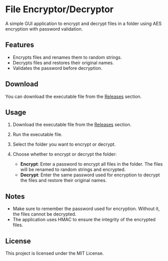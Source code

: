# File Encryptor/Decryptor

A simple GUI application to encrypt and decrypt files in a folder using AES encryption with password validation.

## Features

- Encrypts files and renames them to random strings.
- Decrypts files and restores their original names.
- Validates the password before decryption.

## Download

You can download the executable file from the [Releases](https://github.com/andisurandi29/FileEcryptDecrypt-Tools/releases) section.

## Usage

1. Download the executable file from the [Releases](https://github.com/andisurandi29/FileEcryptDecrypt-Tools/releases) section.

2. Run the executable file.

3. Select the folder you want to encrypt or decrypt.

4. Choose whether to encrypt or decrypt the folder:
   - **Encrypt**: Enter a password to encrypt all files in the folder. The files will be renamed to random strings and encrypted.
   - **Decrypt**: Enter the same password used for encryption to decrypt the files and restore their original names.

## Notes

- Make sure to remember the password used for encryption. Without it, the files cannot be decrypted.
- The application uses HMAC to ensure the integrity of the encrypted files.

## License

This project is licensed under the MIT License.
